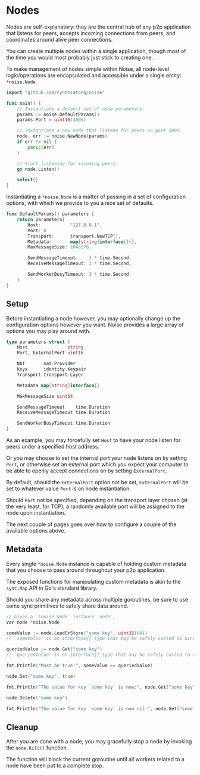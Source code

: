 # Nodes

Nodes are self-explanatory: they are the central hub of any p2p application that listens for peers, accepts incoming connections from peers, and coordinates around alive peer connections.

You can create multiple nodes within a single application, though most of the time you would most probably just stick to creating one.

To make management of nodes simple within Noise, all node-level logic/operations are encapsulated and accessible under a single entity: `*noise.Node`.

```go
import "github.com/cynthiatong/noise"

func main() {
	// Instantiate a default set of node parameters.
	params := noise.DefaultParams()
	params.Port = uint16(3000)

	// Instantiate a new node that listens for peers on port 3000.
	node, err := noise.NewNode(params)
	if err != nil {
		panic(err)
	}

	// Start listening for incoming peers.
	go node.Listen()

	select{}
}
```

Instantiating a `*noise.Node` is a matter of passing in a set of configuration options, with which we provide to you a nice set of defaults.

```go
func DefaultParams() parameters {
	return parameters{
		Host:           "127.0.0.1",
		Port: 0
		Transport:      transport.NewTCP(),
		Metadata:       map[string]interface{}{},
		MaxMessageSize: 1048576,

		SendMessageTimeout:    3 * time.Second,
		ReceiveMessageTimeout: 3 * time.Second,

		SendWorkerBusyTimeout: 3 * time.Second,
	}
}
```

## Setup

Before instantiating a node however, you may optionally change up the configuration options however you want. Noise provides a large array of options you may play around with.

```go
type parameters struct {
	Host               string
	Port, ExternalPort uint16

	NAT       nat.Provider
	Keys      identity.Keypair
	Transport transport.Layer

	Metadata map[string]interface{}

	MaxMessageSize uint64

	SendMessageTimeout    time.Duration
	ReceiveMessageTimeout time.Duration

	SendWorkerBusyTimeout time.Duration
}
```

As an example, you may forcefully set `Host` to have your node listen for peers under a specified host address.

Or you may choose to set the internal port your node listens on by setting `Port`, or otherwise set an external port which you expect your computer to be able to openly accept connections on by setting `ExternalPort`.

By default, should the `ExternalPort` option not be set, `ExternalPort` will be set to whatever value `Port` is on node instantiation.

Should `Port` not be specified, depending on the transport layer chosen (at the very least, for TCP), a randomly available port will be assigned to the node upon instantiation.

The next couple of pages goes over how to configure a couple of the available options above.

## Metadata

Every single `*noise.Node` instance is capable of holding custom metadata that you choose to pass around throughout your p2p application.

The exposed functions for manipulating custom metadata is akin to the `sync.Map` API in Go's standard library.

Should you share any metadata across multiple goroutines, be sure to use some sync primitives to safely share data around.

```go
// Given a `*noise.Node` instance `node`,
var node *noise.Node

someValue := node.LoadOrStore("some key", uint32(64))
// `someValue` is an interface{} type that may be safely casted to uint32

queriedValue := node.Get("some key")
// `queriedValue` is an interface{} type that may be safely casted to uint32

fmt.Println("Must be true:", someValue == queriedValue)

node.Set("some key", true)

fmt.Println("The value for key `some key` is now:", node.Get("some key"))

node.Delete("some key")

fmt.Println("The value for key `some key` is now nil:", node.Get("some key"))
```

## Cleanup

After you are done with a node, you may gracefully stop a node by invoking the `node.Kill()` function.

The function will block the current goroutine until all workers related to a node have been put to a complete stop.
